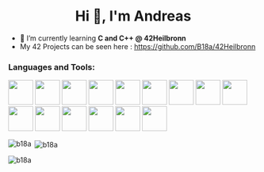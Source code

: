<h1 align="center">Hi 👋, I'm Andreas</h1>

- 🌱 I’m currently learning **C and C++ @ 42Heilbronn**
- My 42 Projects can be seen here : https://github.com/B18a/42Heilbronn
	
<h3 align="left">Languages and Tools:</h3>
<p>
  <img src="https://github.com/B18a/skill-icons/blob/main/icons/C.svg" width="50" height="50">
  <img src="https://github.com/B18a/skill-icons/blob/main/icons/CPP.svg" width="50" height="50">
  <img src="https://github.com/B18a/skill-icons/blob/main/icons/Git.svg" width="50" height="50">
  <img src="https://github.com/B18a/skill-icons/blob/main/icons/Github-Dark.svg" width="50" height="50">
  <img src="https://github.com/B18a/skill-icons/blob/main/icons/Arduino.svg" width="50" height="50">
  <img src="https://github.com/B18a/skill-icons/blob/main/icons/RaspberryPi-Dark.svg" width="50" height="50">
  <img src="https://github.com/B18a/skill-icons/blob/main/icons/VSCode-Dark.svg" width="50" height="50">
  <img src="https://github.com/B18a/skill-icons/blob/main/icons/Bash-Dark.svg" width="50" height="50">
  <img src="https://github.com/B18a/skill-icons/blob/main/icons/Docker.svg" width="50" height="50">
  <img src="https://github.com/B18a/skill-icons/blob/main/icons/Linux-Dark.svg" width="50" height="50">
  <img src="https://github.com/B18a/skill-icons/blob/main/icons/TypeScript.svg" width="50" height="50">
  <img src="https://github.com/B18a/skill-icons/blob/main/icons/JavaScript.svg" width="50" height="50">
  <img src="https://github.com/B18a/skill-icons/blob/main/icons/PHP-Dark.svg" width="50" height="50">
  <img src="https://github.com/B18a/skill-icons/blob/main/icons/NodeJS-Dark.svg" width="50" height="50">
  <img src="https://github.com/B18a/skill-icons/blob/main/icons/React-Dark.svg" width="50" height="50">
<!--   <img src="" width="50" height="50">
  <img src="" width="50" height="50"> -->
</p>


<p><img align="left" src="https://github-readme-stats.vercel.app/api/top-langs?username=b18a&show_icons=true&locale=en&layout=compact&theme=dark&hide" alt="b18a" /></p>

<p>&nbsp;<img align="center" src="https://github-readme-stats.vercel.app/api?username=b18a&show_icons=true&locale=en&theme=dark&hide" alt="b18a" /></p>

<p align="left"> <img src="https://komarev.com/ghpvc/?username=b18a&label=Profile%20views&color=0e75b6&style=flat" alt="b18a" /> </p>

